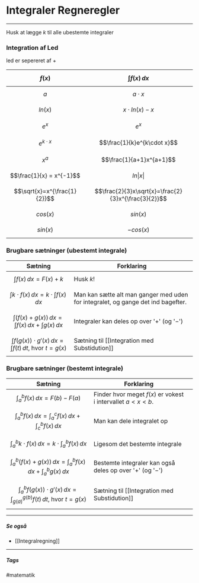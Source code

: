 # Integraler Regneregler
---
Husk at lægge $k$ til alle ubestemte integraler

### Integration af Led
led er sepereret af $+$

| $$f(x)$$                     | $$\int f(x)\,dx$$                                   |
| -------------------------- | ------------------------------------------------- |
| $$a$$                        | $$a \cdot x$$                                       |
| $$ln(x)$$                    | $$x \cdot ln(x)-x$$                                 |
| $$e^x$$                      | $$e^x$$                                             |
| $$e^{k\cdot x}$$             | $$\frac{1}{k}e^{k\cdot x}$$                         |
| $$x^a$$                      | $$\frac{1}{a+1}x^{a+1}$$                            |
| $$\frac{1}{x} = x^{-1}$$     | $$ln \lvert x \rvert$$                              |
| $$\sqrt{x}=x^{\frac{1}{2}}$$ | $$\frac{2}{3}x\sqrt{x}=\frac{2}{3}x^{\frac{3}{2}}$$ |
| $$cos(x)$$                   | $$sin(x)$$                                          |
| $$sin(x)$$                   | $$-cos(x)$$                                                  |

### Brugbare sætninger (ubestemt integrale) 

| Sætning                                                             | Forklaring                                                                       |
| ------------------------------------------------------------------- | -------------------------------------------------------------------------------- |
| $$\int f(x)\,dx = F(x) + k$$                                        | Husk $k$!                                                                        |
| $$\int k \cdot f(x)\,dx = k \cdot \int f(x)\,dx$$                   | Man kan sætte alt man ganger med uden for integralet, og gange det ind bagefter. |
| $$\int (f(x) + g(x))\,dx = \int f(x)\,dx + \int g(x)\,dx$$          | Integraler kan deles op over '$+$' (og '$-$')                                    |
| $$\int f(g(x))\cdot g'(x)\,dx = \int f(t)\,dt\text{, hvor }t=g(x)$$ | Sætning til [[Integration med Substidution]]                                     |                                                                              |

### Brugbare sætninger (bestemt integrale) 

| Sætning                                                                                      | Forklaring                                                    |     |
| -------------------------------------------------------------------------------------------- | ------------------------------------------------------------- | --- |
| $$\int_{a}^{b} f(x) \,dx = F(b) - F(a)$$                                                     | Finder hvor meget $f(x)$ er vokest i intervallet $a < x < b$. |     |
| $$\int_{a}^{b}f(x)\,dx = \int_{a}^{c}f(x)\,dx + \int_{c}^{b}f(x)\,dx$$                       | Man kan dele integralet op                                    |     |
| $$\int_{a}^{b} k \cdot f(x)\,dx = k \cdot \int_{a}^{b} f(x)\,dx$$                            | Ligesom det bestemte integrale                                |     |
| $$\int_{a}^{b} (f(x) + g(x))\,dx = \int_{a}^{b} f(x)\,dx + \int_{a}^{b} g(x)\,dx$$           | Bestemte integraler kan også deles op over '$+$' (og '$-$')   |     |
| $$\int_{a}^{b} f(g(x))\cdot g'(x)\,dx = \int_{g(a)}^{g(b)} f(t)\,dt \text{, hvor }  t=g(x)$$ | Sætning til [[Integration med Substidution]]                  |     |




---
##### Se også
- [[Integralregning]]



---
##### Tags
#matematik 